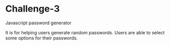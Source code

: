 # Challenge-3
Javascript password generator

It is for helping users generate random passwords.
Users are able to select some options for their passwords.

